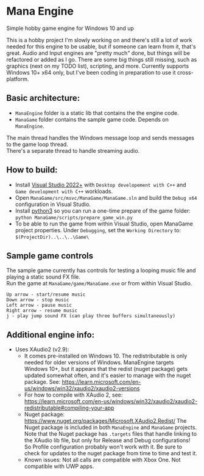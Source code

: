 # Mana Engine

Simple hobby game engine for Windows 10 and up

This is a hobby project I'm slowly working on and there's still a lot of work needed for this engine to be usable, but if someone can learn from it, that's great. Audio and Input engines are "pretty much" done, but things will be refactored or added as I go. There are some big things still missing, such as graphics (next on my TODO list), scripting, and more. Currently supports Windows 10+ x64 only, but I've been coding in preparation to use it cross-platform.

## Basic architecture:

* `ManaEngine` folder is a static lib that contains the the engine code.
* `ManaGame` folder contains the sample game code. Depends on `ManaEngine`.

The main thread handles the Windows message loop and sends messages to the game loop thread.  
There's a separate thread to handle streaming audio.

## How to build:

* Install [Visual Studio 2022+](https://visualstudio.microsoft.com/vs/) with `Desktop developement with C++` and `Game development with C++` workloads.
* Open `ManaGame/src/msvc/ManaGame/ManaGame.sln` and build the `Debug x64` configuration in Visual Studio.
* Install [python3](https://www.python.org/downloads/) so you can run a one-time prepare of the game folder:  
`python ManaGame/scripts/prepare_game_win.py`
* To be able to run the game from within Visual Studio, open ManaGame project properties. Under `Debugging`, set the `Working Directory` to: `$(ProjectDir)..\..\..\Game\`

## Sample game controls

The sample game currently has controls for testing a looping music file and playing a static sound FX file.  
Run the game at `ManaGame/game/ManaGame.exe` or from within Visual Studio.
```
Up arrow - start/resume music
Down arrow - stop music
Left arrow - pause music
Right arrow - resume music
j - play jump sound FX (can play three buffers simultaneously)
```

## Additional engine info:

* Uses XAudio2 (v2.9):
    * It comes pre-installed on Windows 10. The redistributable is only needed for older versions of Windows.
      ManaEngine targets Windows 10+, but it appears that the redist (nuget package) gets updated somewhat often,
      and it's easier to manage with the nuget package.
      See: https://learn.microsoft.com/en-us/windows/win32/xaudio2/xaudio2-versions
    * For how to compile with XAudio 2,
      see: https://learn.microsoft.com/en-us/windows/win32/xaudio2/xaudio2-redistributable#compiling-your-app
    * Nuget package: https://www.nuget.org/packages/Microsoft.XAudio2.Redist/
      The Nuget package is included in both `ManaEngine` and `ManaGame` projects.
      Note that the Nuget package has `.targets` files that handle linking to the XAudio lib file,
      but only for Release and Debug configurations! So Profile configuration probably won't work with it.
      Be sure to check for updates to the nuget package from time to time and test it.
    * Known issues: Not all calls are compatible with Xbox One. Not compatible with UWP apps.
